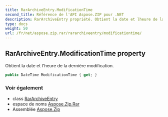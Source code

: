 ```yaml
---
title: RarArchiveEntry.ModificationTime
second_title: Référence de l'API Aspose.ZIP pour .NET
description: RarArchiveEntry propriété. Obtient la date et lheure de la dernière modification.
type: docs
weight: 50
url: /fr/net/aspose.zip.rar/rararchiveentry/modificationtime/
---
```

## RarArchiveEntry.ModificationTime property

Obtient la date et l'heure de la dernière modification.

```csharp
public DateTime ModificationTime { get; }
```

### Voir également

* class [RarArchiveEntry](../)
* espace de noms [Aspose.Zip.Rar](../../rararchiveentry/)
* Assemblée [Aspose.Zip](../../../)


